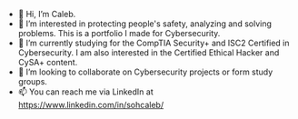 - 👋 Hi, I’m Caleb.
- 👀 I’m interested in protecting people's safety, analyzing and solving problems. This is a portfolio I made for Cybersecurity.
- 🌱 I’m currently studying for the CompTIA Security+ and ISC2 Certified in Cybersecurity. I am also interested in the Certified Ethical Hacker and CySA+ content.
- 💞️ I’m looking to collaborate on Cybersecurity projects or form study groups.
- 📫 You can reach me via LinkedIn at https://www.linkedin.com/in/sohcaleb/

<!---
sohscaleb/sohscaleb is a ✨ special ✨ repository because its `README.md` (this file) appears on your GitHub profile.
You can click the Preview link to take a look at your changes.
--->
